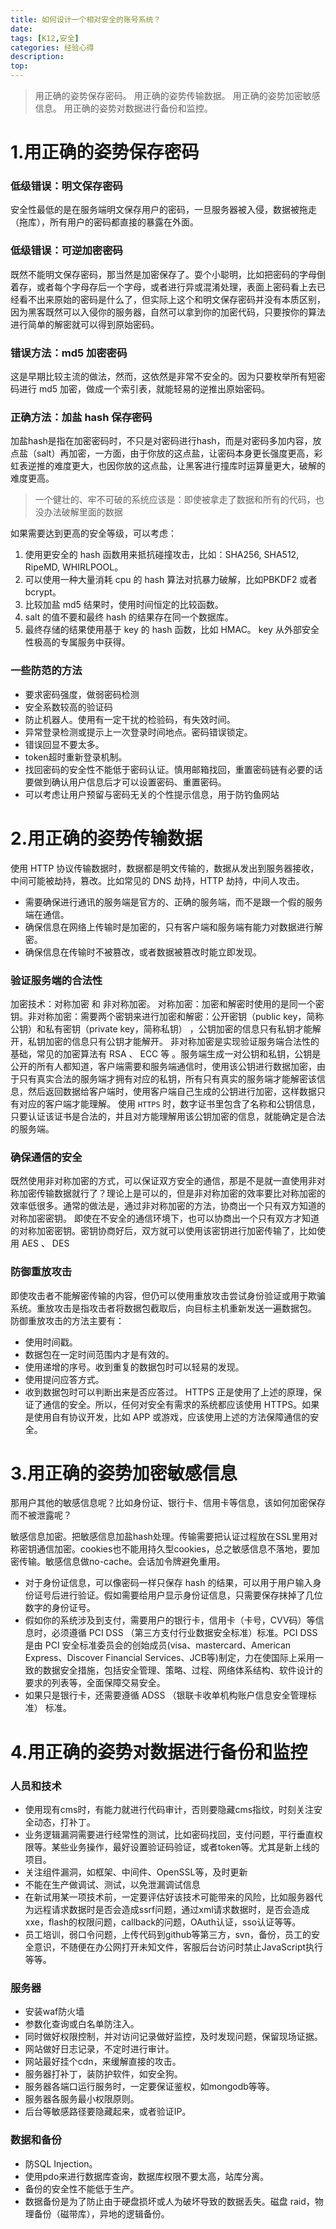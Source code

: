 ```yaml
---
title: 如何设计一个相对安全的账号系统？
date: 
tags: [K12,安全]
categories: 经验心得
description: 
top: 
---
```

> 用正确的姿势保存密码。
> 用正确的姿势传输数据。
> 用正确的姿势加密敏感信息。
> 用正确的姿势对数据进行备份和监控。

<!--more-->
# 1.用正确的姿势保存密码

### 低级错误：明文保存密码
安全性最低的是在服务端明文保存用户的密码，一旦服务器被入侵，数据被拖走（拖库），所有用户的密码都直接的暴露在外面。
### 低级错误：可逆加密密码
既然不能明文保存密码，那当然是加密保存了。耍个小聪明，比如把密码的字母倒着存，或者每个字母存后一个字母，或者进行异或混淆处理，表面上密码看上去已经看不出来原始的密码是什么了，但实际上这个和明文保存密码并没有本质区别，因为黑客既然可以入侵你的服务器，自然可以拿到你的加密代码，只要按你的算法进行简单的解密就可以得到原始密码。
### 错误方法：md5 加密密码
这是早期比较主流的做法，然而，这依然是非常不安全的。因为只要枚举所有短密码进行 md5 加密，做成一个索引表，就能轻易的逆推出原始密码。
### 正确方法：加盐 hash 保存密码
加盐hash是指在加密密码时，不只是对密码进行hash，而是对密码多加内容，放点盐（salt）再加密，一方面，由于你放的这点盐，让密码本身更长强度更高，彩虹表逆推的难度更大，也因你放的这点盐，让黑客进行撞库时运算量更大，破解的难度更高。

> 一个健壮的、牢不可破的系统应该是：即使被拿走了数据和所有的代码，也没办法破解里面的数据

如果需要达到更高的安全等级，可以考虑：
1.  使用更安全的 hash 函数用来抵抗碰撞攻击，比如：SHA256, SHA512, RipeMD, WHIRLPOOL。
2.  可以使用一种大量消耗 cpu 的 hash 算法对抗暴力破解，比如PBKDF2 或者 bcrypt。
3.  比较加盐 md5 结果时，使用时间恒定的比较函数。
4.  salt 的值不要和最终 hash 的结果存在同一个数据库。
5.  最终存储的结果使用基于 key 的 hash 函数，比如 HMAC。 key 从外部安全性极高的专属服务中获得。

### 一些防范的方法
- 要求密码强度，做弱密码检测
- 安全系数较高的验证码
- 防止机器人。使用有一定干扰的检验码，有失效时间。
- 异常登录检测或提示上一次登录时间地点。密码错误锁定。
- 错误回显不要太多。
- token超时重新登录机制。
- 找回密码的安全性不能低于密码认证。慎用邮箱找回，重置密码链有必要的话要做到确认用户信息后才可以设置密码、重置密码。
- 可以考虑让用户预留与密码无关的个性提示信息，用于防钓鱼网站

# 2.用正确的姿势传输数据
使用 HTTP 协议传输数据时，数据都是明文传输的，数据从发出到服务器接收，中间可能被劫持，篡改。比如常见的 DNS 劫持，HTTP 劫持，中间人攻击。

- 需要确保进行通讯的服务端是官方的、正确的服务端，而不是跟一个假的服务端在通信。
- 确保信息在网络上传输时是加密的，只有客户端和服务端有能力对数据进行解密。
- 确保信息在传输时不被篡改，或者数据被篡改时能立即发现。

### 验证服务端的合法性
加密技术：对称加密 和 非对称加密。 对称加密：加密和解密时使用的是同一个密钥。非对称加密：需要两个密钥来进行加密和解密：公开密钥（public key，简称公钥）和私有密钥（private key，简称私钥） ，公钥加密的信息只有私钥才能解开，私钥加密的信息只有公钥才能解开。
非对称加密是实现验证服务端合法性的基础，常见的加密算法有 RSA 、 ECC 等 。服务端生成一对公钥和私钥，公钥是公开的所有人都知道，客户端需要和服务端通信时，使用该公钥进行数据加密，由于只有真实合法的服务端才拥有对应的私钥，所有只有真实的服务端才能解密该信息，然后返回数据给客户端时，使用客户端自己生成的公钥进行加密，这样数据只有对应的客户端才能理解。
使用 `HTTPS` 时，数字证书里包含了名称和公钥信息，只要认证该证书是合法的，并且对方能理解用该公钥加密的信息，就能确定是合法的服务端。

### 确保通信的安全
既然使用非对称加密的方式，可以保证双方安全的通信，那是不是就一直使用非对称加密传输数据就行了？理论上是可以的，但是非对称加密的效率要比对称加密的效率低很多。通常的做法是，通过非对称加密的方法，协商出一个只有双方知道的对称加密密钥。
即使在不安全的通信环境下，也可以协商出一个只有双方才知道的对称加密密钥。密钥协商好后，双方就可以使用该密钥进行加密传输了，比如使用 AES 、 DES

### 防御重放攻击
即使攻击者不能解密传输的内容，但仍可以使用重放攻击尝试身份验证或用于欺骗系统。重放攻击是指攻击者将数据包截取后，向目标主机重新发送一遍数据包。
防御重放攻击的方法主要有：
- 使用时间戳。
- 数据包在一定时间范围内才是有效的。
- 使用递增的序号。收到重复的数据包时可以轻易的发现。
- 使用提问应答方式。
- 收到数据包时可以判断出来是否应答过。
HTTPS 正是使用了上述的原理，保证了通信的安全。所以，任何对安全有需求的系统都应该使用 HTTPS。如果是使用自有协议开发，比如 APP 或游戏，应该使用上述的方法保障通信的安全。

# 3.用正确的姿势加密敏感信息
那用户其他的敏感信息呢？比如身份证、银行卡、信用卡等信息，该如何加密保存而不被泄露呢？

敏感信息加密。把敏感信息加盐hash处理。传输需要把认证过程放在SSL里用对称密钥通信加密。cookies也不能用持久型cookies，总之敏感信息不落地，要加密传输。敏感信息做no-cache。会话加令牌避免重用。
- 对于身份证信息，可以像密码一样只保存 hash 的结果，可以用于用户输入身份证号后进行验证。假如需要给用户显示身份证信息，只需要保存抹掉了几位数字的身份证号。
- 假如你的系统涉及到支付，需要用户的银行卡，信用卡（卡号，CVV码）等信息时，必须遵循 PCI DSS （第三方支付行业数据安全标准）标准。PCI DSS 是由 PCI 安全标准委员会的创始成员(visa、mastercard、American Express、Discover Financial Services、JCB等)制定，力在使国际上采用一致的数据安全措施，包括安全管理、策略、过程、网络体系结构、软件设计的要求的列表等，全面保障交易安全。
- 如果只是银行卡，还需要遵循 ADSS （银联卡收单机构账户信息安全管理标准） 标准。

# 4.用正确的姿势对数据进行备份和监控
### 人员和技术
- 使用现有cms时，有能力就进行代码审计，否则要隐藏cms指纹，时刻关注安全动态，打补丁。
- 业务逻辑漏洞需要进行经常性的测试，比如密码找回，支付问题，平行垂直权限等。某些业务操作，最好设置验证码验证，或者token等。尤其是新上线的项目。
- 关注组件漏洞，如框架、中间件、OpenSSL等，及时更新
- 不能在生产做调试、测试，以免泄漏调试信息
- 在新试用某一项技术前，一定要评估好该技术可能带来的风险，比如服务器代为远程请求数据时是否会造成ssrf问题，通过xml请求数据时，是否会造成xxe，flash的权限问题，callback的问题，OAuth认证，sso认证等等。
- 员工培训，弱口令问题，上传代码到github等第三方，svn，备份，员工的安全意识，不随便在办公网打开未知文件，客服后台访问时禁止JavaScript执行等等。

### 服务器
- 安装waf防火墙
- 参数化查询或白名单防注入。
- 同时做好权限控制，并对访问记录做好监控，及时发现问题，保留现场证据。
- 网站做好日志记录，不定时进行审计。
- 网站最好挂个cdn，来缓解直接的攻击。
- 服务器打补丁，装防护软件，如安全狗。
- 服务器各端口运行服务时，一定要保证鉴权，如mongodb等等。
- 服务器各服务最小权限原则。
- 后台等敏感路径要隐藏起来，或者验证IP。

### 数据和备份
- 防SQL Injection。
- 使用pdo来进行数据库查询，数据库权限不要太高，站库分离。
- 备份的安全性不能低于生产。
- 数据备份是为了防止由于硬盘损坏或人为破坏导致的数据丢失。磁盘 raid，物理备份（磁带库），异地的逻辑备份。

